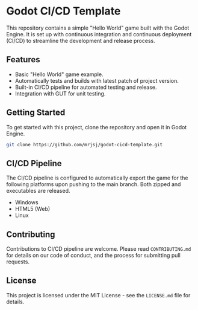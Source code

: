 # Godot CI/CD Template

This repository contains a simple "Hello World" game built with the Godot Engine. It is set up with continuous integration and continuous deployment (CI/CD) to streamline the development and release process.

## Features

- Basic "Hello World" game example.
- Automatically tests and builds with latest patch of project version.
- Built-in CI/CD pipeline for automated testing and release.
- Integration with GUT for unit testing.

## Getting Started

To get started with this project, clone the repository and open it in Godot Engine.

```bash
git clone https://github.com/mrjsj/godot-cicd-template.git
```

## CI/CD Pipeline

The CI/CD pipeline is configured to automatically export the game for the following platforms upon pushing to the main branch. Both zipped and executables are released.

- Windows
- HTML5 (Web)
- Linux


## Contributing

Contributions to CI/CD pipeline are welcome. Please read `CONTRIBUTING.md` for details on our code of conduct, and the process for submitting pull requests.

## License

This project is licensed under the MIT License - see the `LICENSE.md` file for details.